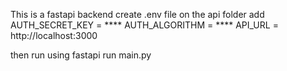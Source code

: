 This is a fastapi backend
create .env file on the api folder
add AUTH_SECRET_KEY =  ****
    AUTH_ALGORITHM =  **** 
    API_URL = http://localhost:3000

then run using fastapi run main.py

